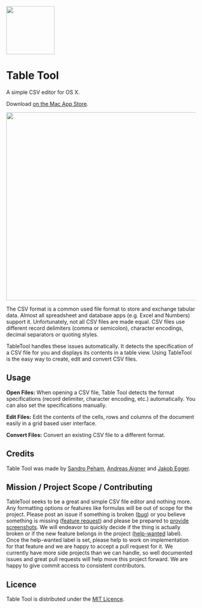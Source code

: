 <img style='margin: 0 auto' src="https://github.com/jakob/TableTool/raw/master/Table%20Tool/Images.xcassets/AppIcon.appiconset/icon_128x128@2x.png" width=128 height=128>

# Table Tool 

A simple CSV editor for OS X.

Download [on the Mac App Store](https://itunes.apple.com/app/table-tool/id1122008420?mt=12).

<img style='margin: 0 auto' src="https://github.com/jakob/TableTool/raw/master/Artwork/Screenshots/2016-06-08 Tabletool 1.1 Customers.jpg" width=800 height=500>

The CSV format is a common used file format to store and exchange tabular data. 
Almost all spreadsheet and database apps (e.g. Excel and Numbers) support it.
Unfortunately, not all CSV files are made equal.
CSV files use different record delimiters (comma or semicolon), character encodings, decimal separators or quoting styles.

TableTool handles these issues automatically.
It detects the specification of a CSV file for you and displays its contents in a table view.
Using TableTool is the easy way to create, edit and convert CSV files.

## Usage

**Open Files:**
When opening a CSV file, Table Tool detects the format specifications 
(record delimiter, character encoding, etc.) automatically.
You can also set the specifications manually.

**Edit Files:**
Edit the contents of the cells, rows and columns of the document easily in a grid based user interface.

**Convert Files:**
Convert an existing CSV file to a different format.

## Credits

Table Tool was made by [Sandro Peham](https://github.com/SandroPeham), 
[Andreas Aigner](https://github.com/aigi) and 
[Jakob Egger](https://github.com/jakob).

## Mission / Project Scope / Contributing

TableTool seeks to be a great and simple CSV file editor and nothing more. Any formatting options or features like formulas will be out of scope for the project. Please post an issue if something is broken ([bug](https://github.com/jakob/TableTool/labels/bug)) or you believe something is missing ([feature request](https://github.com/jakob/TableTool/labels/enhancement)) and please be prepared to [provide screenshots](https://github.com/jakob/TableTool/labels/need%20mockup). We will endeavor to quickly decide if the thing is actually broken or if the new feature belongs in the project ([help-wanted](https://github.com/jakob/TableTool/labels/help%20wanted) label). Once the help-wanted label is set, please help to work on implementation for that feature and we are happy to accept a pull request for it. We currently have more side projects than we can handle, so well documented issues and great pull requests will help move this project forward. We are happy to give commit access to consistent contributors.

## Licence

Table Tool is distributed under the [MIT Licence](https://github.com/jakob/TableTool/blob/master/LICENSE).
